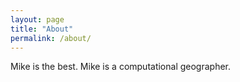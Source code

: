 ```yaml
---
layout: page
title: "About"
permalink: /about/
---
```


Mike is the best. 
Mike is a computational geographer.
